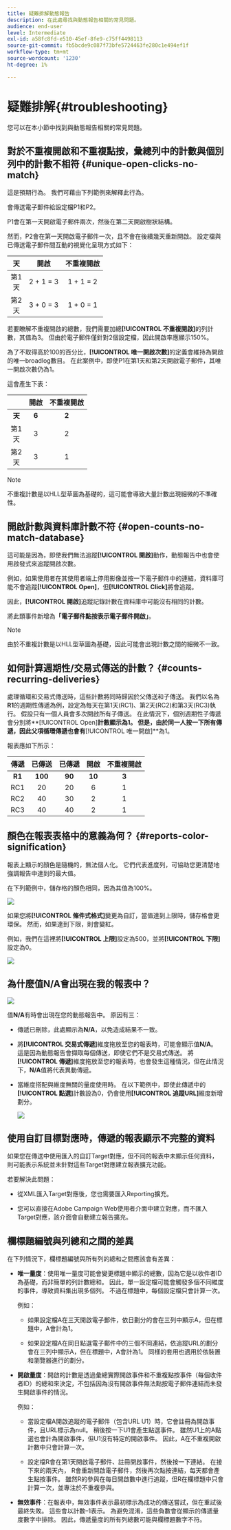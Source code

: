 ```yaml
---
title: 疑難排解動態報告
description: 在此處尋找與動態報告相關的常見問題。
audience: end-user
level: Intermediate
exl-id: a58fc8fd-e510-45ef-8fe9-c75ff4498113
source-git-commit: fb5bcde9c087f73bfe5724463fe280c1e494ef1f
workflow-type: tm+mt
source-wordcount: '1230'
ht-degree: 1%

---
```


# 疑難排解{#troubleshooting}

您可以在本小節中找到與動態報告相關的常見問題。

## 對於不重複開啟和不重複點按，彙總列中的計數與個別列中的計數不相符 {#unique-open-clicks-no-match}

這是預期行為。
我們可藉由下列範例來解釋此行為。

會傳送電子郵件給設定檔P1和P2。

P1會在第一天開啟電子郵件兩次，然後在第二天開啟樹狀結構。

然而，P2會在第一天開啟電子郵件一次，且不會在後續幾天重新開啟。
設定檔與已傳送電子郵件間互動的視覺化呈現方式如下：

<table> 
 <thead> 
  <tr> 
   <th align="center"> <strong>天</strong> <br/> </th> 
   <th align="center"> <strong>開啟</strong> <br/> </th> 
   <th align="center"> <strong>不重複開啟</strong> <br/> </th> 
  </tr> 
 </thead> 
 <tbody> 
  <tr> 
   <td align="center"> 第1<br/>天 </td> 
   <td align="center"> 2 + 1 = 3<br/> </td> 
   <td align="center"> 1 + 1 = 2<br/> </td> 
  </tr> 
  <tr> 
   <td align="center"> 第2<br/>天 </td> 
   <td align="center"> 3 + 0 = 3<br/> </td> 
   <td align="center"> 1 + 0 = 1<br/> </td> 
  </tr>
 </tbody> 
</table>

若要瞭解不重複開啟的總數，我們需要加總&#x200B;**[!UICONTROL 不重複開啟]**&#x200B;的列計數，其值為3。 但由於電子郵件僅針對2個設定檔，因此開啟率應顯示150%。

為了不取得高於100的百分比，**[!UICONTROL 唯一開啟次數]**&#x200B;的定義會維持為開啟的唯一broadlog數目。 在此案例中，即使P1在第1天和第2天開啟電子郵件，其唯一開啟次數仍為1。

這會產生下表：

<table> 
 <thead> 
  <tr> 
   <th align="center"> <strong></strong> <br/> </th> 
   <th align="center"> <strong>開啟</strong> <br/> </th> 
   <th align="center"> <strong>不重複開啟</strong> <br/> </th> 
  </tr> 
 </thead> 
 <tbody> 
  <tr> 
   <td align="center"> <strong>天</strong><br/> </td> 
   <td align="center"> <strong> 6 </strong><br/> </td> 
   <td align="center"> <strong> 2</strong><br/> </td>
  </tr> 
  <tr> 
   <td align="center"> 第1<br/>天 </td> 
   <td align="center"> 3<br/> </td> 
   <td align="center"> 2<br/> </td>
  </tr> 
  <tr> 
   <td align="center"> 第2<br/>天 </td> 
   <td align="center"> 3<br/> </td> 
   <td align="center"> 1<br/> </td> 
  </tr> 
 </tbody> 
</table>

>[!NOTE]
>
>不重複計數是以HLL型草圖為基礎的，這可能會導致大量計數出現細微的不準確性。

## 開啟計數與資料庫計數不符 {#open-counts-no-match-database}

這可能是因為，即使我們無法追蹤&#x200B;**[!UICONTROL 開啟]**&#x200B;動作，動態報告中也會使用啟發式來追蹤開啟次數。

例如，如果使用者在其使用者端上停用影像並按一下電子郵件中的連結，資料庫可能不會追蹤&#x200B;**[!UICONTROL Open]**，但&#x200B;**[!UICONTROL Click]**&#x200B;將會追蹤。

因此，**[!UICONTROL 開啟]**&#x200B;追蹤記錄計數在資料庫中可能沒有相同的計數。

將此類事件新增為&#x200B;**「電子郵件點按表示電子郵件開啟」**。

>[!NOTE]
>
>由於不重複計數是以HLL型草圖為基礎，因此可能會出現計數之間的細微不一致。

## 如何計算週期性/交易式傳送的計數？ {#counts-recurring-deliveries}

處理循環和交易式傳送時，這些計數將同時歸因於父傳送和子傳送。
我們以名為**R1**的週期性傳遞為例，設定為每天在第1天(RC1)、第2天(RC2)和第3天(RC3)執行。
假設只有一個人員會多次開啟所有子傳送。 在此情況下，個別週期性子傳遞會分別將**[!UICONTROL Open]**計數顯示為1。
但是，由於同一人按一下所有傳遞，因此父項循環傳遞也會有**[!UICONTROL 唯一開啟]**&#x200B;為1。

報表應如下所示：

<table> 
 <thead> 
  <tr> 
   <th align="center"> <strong>傳遞</strong> <br/> </th> 
   <th align="center"> <strong>已傳送</strong> <br/> </th> 
   <th align="center"> <strong>已傳遞</strong> <br/> </th>
   <th align="center"> <strong>開啟</strong> <br/> </th> 
   <th align="center"> <strong>不重複開啟</strong> <br/> </th>
  </tr> 
 </thead> 
 <tbody> 
  <tr> 
   <td align="center"> <strong>R1</strong><br/> </td> 
   <td align="center"> <strong>100</strong><br/> </td> 
   <td align="center"> <strong>90</strong><br/> </td> 
   <td align="center"> <strong>10</strong><br/> </td> 
   <td align="center"> <strong>3</strong><br/> </td> 
  </tr> 
  <tr> 
   <td align="center"> RC1<br/> </td> 
   <td align="center"> 20<br/> </td> 
   <td align="center"> 20<br/> </td> 
   <td align="center"> 6<br/> </td> 
   <td align="center"> 1<br/> </td> 
  </tr>
    <tr> 
   <td align="center"> RC2<br/> </td> 
   <td align="center"> 40<br/> </td> 
   <td align="center"> 30<br/> </td> 
   <td align="center"> 2<br/> </td> 
   <td align="center"> 1<br/> </td> 
  </tr> 
    <tr> 
   <td align="center"> RC3<br/> </td> 
   <td align="center"> 40<br/> </td> 
   <td align="center"> 40<br/> </td> 
   <td align="center"> 2<br/> </td> 
   <td align="center"> 1<br/> </td> 
  </tr> 
 </tbody> 
</table>

## 顏色在報表表格中的意義為何？ {#reports-color-signification}

報表上顯示的顏色是隨機的，無法個人化。 它們代表進度列，可協助您更清楚地強調報告中達到的最大值。

在下列範例中，儲存格的顏色相同，因為其值為100%。

![](assets/troubleshooting_1.png)

如果您將&#x200B;**[!UICONTROL 條件式格式]**&#x200B;變更為自訂，當值達到上限時，儲存格會更環保。 然而，如果達到下限，則會變紅。

例如，我們在這裡將&#x200B;**[!UICONTROL 上限]**&#x200B;設定為500，並將&#x200B;**[!UICONTROL 下限]**&#x200B;設定為0。

![](assets/troubleshooting_2.png)

## 為什麼值N/A會出現在我的報表中？

![](assets/troubleshooting_3.png)

值&#x200B;**N/A**&#x200B;有時會出現在您的動態報告中。 原因有三：

* 傳遞已刪除，此處顯示為&#x200B;**N/A**，以免造成結果不一致。
* 將&#x200B;**[!UICONTROL 交易式傳遞]**&#x200B;維度拖放至您的報表時，可能會顯示值&#x200B;**N/A**。 這是因為動態報告會擷取每個傳送，即使它們不是交易式傳送。 將&#x200B;**[!UICONTROL 傳遞]**&#x200B;維度拖放至您的報表時，也會發生這種情況，但在此情況下，**N/A**&#x200B;值將代表異動傳遞。
* 當維度搭配與維度無關的量度使用時。 在以下範例中，即使此傳遞中的&#x200B;**[!UICONTROL 點選]**&#x200B;計數設為0，仍會使用&#x200B;**[!UICONTROL 追蹤URL]**&#x200B;維度新增劃分。

  ![](assets/troubleshooting_4.png)

## 使用自訂目標對應時，傳遞的報表顯示不完整的資料

如果您在傳送中使用匯入的自訂Target對應，但不同的報表中未顯示任何資料，則可能表示系統並未針對這些Target對應建立報表擴充功能。

若要解決此問題：

* 從XML匯入Target對應後，您也需要匯入Reporting擴充。

* 您可以直接在Adobe Campaign Web使用者介面中建立對應，而不匯入Target對應，該介面會自動建立報告擴充。

## 欄標題編號與列總和之間的差異

在下列情況下，欄標題編號與所有列的總和之間應該會有差異：

* **唯一量度**：使用唯一量度可能會變更標題中顯示的總數，因為它是以收件者ID為基礎，而非簡單的列計數總和。 因此，單一設定檔可能會觸發多個不同維度的事件，導致資料集出現多個列。 不過在標題中，每個設定檔只會計算一次。

  例如：

   * 如果設定檔A在三天開啟電子郵件，依日劃分的會在三列中顯示A，但在標題中，A會計為1。

   * 如果設定檔A在同日點選電子郵件中的三個不同連結，依追蹤URL的劃分會在三列中顯示A，但在標題中，A會計為1。 同樣的套用也適用於依裝置和瀏覽器進行的劃分。

* **開啟量度**：開啟的計數是透過彙總實際開啟事件和不重複點按事件（每個收件者ID）的總和來決定，不包括因為沒有開啟事件無法點按電子郵件連結而未發生開啟事件的情況。

  例如：

   * 當設定檔A開啟追蹤的電子郵件（包含URL U1）時，它會註冊為開啟事件，且URL標示為null。 稍後按一下U1會產生點選事件。 雖然U1上的A點選也會計為開啟事件，但U1沒有特定的開啟事件。 因此，A在不重複開啟計數中只會計算一次。

   * 設定檔R會在第1天開啟電子郵件、註冊開啟事件，然後按一下連結。 在接下來的兩天內， R會重新開啟電子郵件，然後再次點按連結，每天都會產生點按事件。 雖然R的參與在每日開啟數中進行追蹤，但R在欄標題中只會計算一次，並專注於不重複參與。

* **無效事件**：在報表中，無效事件表示最初標示為成功的傳送嘗試，但在重試後最終失敗。 這些會以計數–1表示。 為避免混淆，這些負數會從顯示的傳遞量度數字中排除。 因此，傳遞量度的所有列總數可能與欄標題數字不符。
